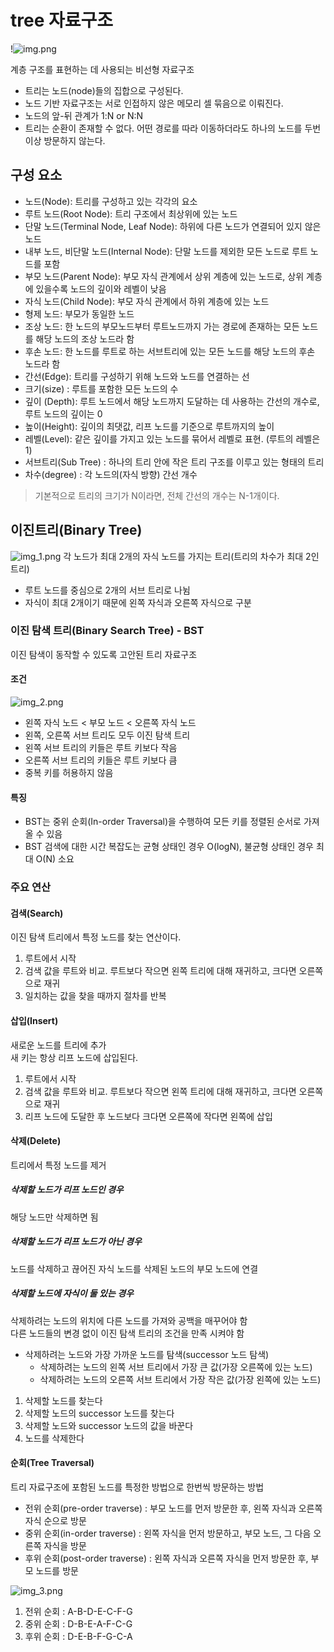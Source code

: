# tree 자료구조
!![img.png](image/img_4.png)

계층 구조를 표현하는 데 사용되는 비선형 자료구조
- 트리는 노드(node)들의 집합으로 구성된다.
- 노드 기반 자료구조는 서로 인접하지 않은 메모리 셀 묶음으로 이뤄진다.
- 노드의 앞-뒤 관계가 1:N or N:N
- 트리는 순환이 존재할 수 없다. 어떤 경로를 따라 이동하더라도 하나의 노드를 두번 이상 방문하지 않는다.


## 구성 요소
- 노드(Node): 트리를 구성하고 있는 각각의 요소
- 루트 노드(Root Node): 트리 구조에서 최상위에 있는 노드
- 단말 노드(Terminal Node, Leaf Node): 하위에 다른 노드가 연결되어 있지 않은 노드
- 내부 노드, 비단말 노드(Internal Node): 단말 노드를 제외한 모든 노드로 루트 노드를 포함
- 부모 노드(Parent Node): 부모 자식 관계에서 상위 계층에 있는 노드로, 상위 계층에 있을수록 노드의 깊이와 레벨이 낮음
- 자식 노드(Child Node): 부모 자식 관계에서 하위 계층에 있는 노드
- 형제 노드: 부모가 동일한 노드
- 조상 노드: 한 노드의 부모노드부터 루트노드까지 가는 경로에 존재하는 모든 노드를 해당 노드의 조상 노드라 함
- 후손 노드: 한 노드를 루트로 하는 서브트리에 있는 모든 노드를 해당 노드의 후손 노드라 함
- 간선(Edge): 트리를 구성하기 위해 노드와 노드를 연결하는 선
- 크기(size) : 루트를 포함한 모든 노드의 수
- 깊이 (Depth): 루트 노드에서 해당 노드까지 도달하는 데 사용하는 간선의 개수로, 루트 노드의 깊이는 0
- 높이(Height): 깊이의 최댓값, 리프 노드를 기준으로 루트까지의 높이
- 레벨(Level): 같은 깊이를 가지고 있는 노드를 묶어서 레벨로 표현. (루트의 레벨은 1)
- 서브트리(Sub Tree) : 하나의 트리 안에 작은 트리 구조를 이루고 있는 형태의 트리
- 차수(degree) : 각 노드의(자식 방향) 간선 개수
> 기본적으로 트리의 크기가 N이라면, 전체 간선의 개수는 N-1개이다.

## 이진트리(Binary Tree)
![img_1.png](image/img_5.png)
각 노드가 최대 2개의 자식 노드를 가지는 트리(트리의 차수가 최대 2인 트리)
- 루트 노드를 중심으로 2개의 서브 트리로 나뉨
- 자식이 최대 2개이기 때문에 왼쪽 자식과 오른쪽 자식으로 구분

### 이진 탐색 트리(Binary Search Tree) - BST
이진 탐색이 동작할 수 있도록 고안된 트리 자료구조

#### 조건
![img_2.png](image/img_6.png)
- 왼쪽 자식 노드 < 부모 노드 < 오른쪽 자식 노드
- 왼쪽, 오른쪽 서브 트리도 모두 이진 탐색 트리
- 왼쪽 서브 트리의 키들은 루트 키보다 작음
- 오른쪽 서브 트리의 키들은 루트 키보다 큼
- 중복 키를 허용하지 않음

#### 특징
- BST는 중위 순회(In-order Traversal)을 수행하여 모든 키를 정렬된 순서로 가져올 수 있음
- BST 검색에 대한 시간 복잡도는 균형 상태인 경우 O(logN), 불균형 상태인 경우 최대 O(N) 소요


### 주요 연산
#### 검색(Search)
이진 탐색 트리에서 특정 노드를 찾는 연산이다.
1. 루트에서 시작
2. 검색 값을 루트와 비교. 루트보다 작으면 왼쪽 트리에 대해 재귀하고, 크다면 오른쪽으로 재귀
3. 일치하는 값을 찾을 때까지 절차를 반복

#### 삽입(Insert)
새로운 노드를 트리에 추가   
새 키는 항상 리프 노드에 삽입된다.
1. 루트에서 시작
2. 검색 값을 루트와 비교. 루트보다 작으면 왼쪽 트리에 대해 재귀하고, 크다면 오른쪽으로 재귀
3. 리프 노드에 도달한 후 노드보다 크다면 오른쪽에 작다면 왼쪽에 삽입

#### 삭제(Delete)
트리에서 특정 노드를 제거   

##### 삭제할 노드가 리프 노드인 경우
해당 노드만 삭제하면 됨

##### 삭제할 노드가 리프 노드가 아닌 경우
노드를 삭제하고 끊어진 자식 노드를 삭제된 노드의 부모 노드에 연결

##### 삭제할 노드에 자식이 둘 있는 경우
삭제하려는 노드의 위치에 다른 노드를 가져와 공백을 매꾸어야 함  
다른 노드들의 변경 없이 이진 탐색 트리의 조건을 만족 시켜야 함

- 삭제하려는 노드와 가장 가까운 노드를 탐색(successor 노드 탐색)
  - 삭제하려는 노드의 왼쪽 서브 트리에서 가장 큰 값(가장 오른쪽에 있는 노드)
  - 삭제하려는 노드의 오른쪽 서브 트리에서 가장 작은 값(가장 왼쪽에 있는 노드)

1. 삭제할 노드를 찾는다
2. 삭제할 노드의 successor 노드를 찾는다
3. 삭제할 노드와 successor 노드의 값을 바꾼다
4. 노드를 삭제한다

#### 순회(Tree Traversal)
트리 자료구조에 포함된 노드를 특정한 방법으로 한번씩 방문하는 방법
- 전위 순회(pre-order traverse) : 부모 노드를 먼저 방문한 후, 왼쪽 자식과 오른쪽 자식 순으로 방문
- 중위 순회(in-order traverse) : 왼쪽 자식을 먼저 방문하고, 부모 노드, 그 다음 오른쪽 자식을 방문
- 후위 순회(post-order traverse) : 왼쪽 자식과 오른쪽 자식을 먼저 방문한 후, 부모 노드를 방문

![img_3.png](image/img_3.png)
1. 전위 순회 : A-B-D-E-C-F-G
2. 중위 순회 : D-B-E-A-F-C-G
3. 후위 순회 : D-E-B-F-G-C-A

